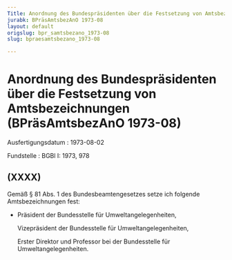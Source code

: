 ```yaml
---
Title: Anordnung des Bundespräsidenten über die Festsetzung von Amtsbezeichnungen
jurabk: BPräsAmtsbezAnO 1973-08
layout: default
origslug: bpr_samtsbezano_1973-08
slug: bpraesamtsbezano_1973-08

---
```


# Anordnung des Bundespräsidenten über die Festsetzung von Amtsbezeichnungen (BPräsAmtsbezAnO 1973-08)

Ausfertigungsdatum
:   1973-08-02

Fundstelle
:   BGBl I: 1973, 978

## (XXXX)

Gemäß § 81 Abs. 1 des Bundesbeamtengesetzes setze ich folgende
Amtsbezeichnungen fest:

*   Präsident der Bundesstelle für Umweltangelegenheiten,

    Vizepräsident der Bundesstelle für Umweltangelegenheiten,

    Erster Direktor und Professor bei der Bundesstelle für
    Umweltangelegenheiten.




